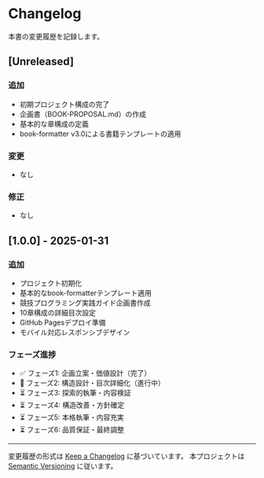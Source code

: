 # Changelog

本書の変更履歴を記録します。

## [Unreleased]

### 追加
- 初期プロジェクト構成の完了
- 企画書（BOOK-PROPOSAL.md）の作成
- 基本的な章構成の定義
- book-formatter v3.0による書籍テンプレートの適用

### 変更
- なし

### 修正
- なし

## [1.0.0] - 2025-01-31

### 追加
- プロジェクト初期化
- 基本的なbook-formatterテンプレート適用
- 競技プログラミング実践ガイド企画書作成
- 10章構成の詳細目次設定
- GitHub Pagesデプロイ準備
- モバイル対応レスポンシブデザイン

### フェーズ進捗
- ✅ フェーズ1: 企画立案・価値設計（完了）
- 🚧 フェーズ2: 構造設計・目次詳細化（進行中）
- ⏳ フェーズ3: 探索的執筆・内容検証
- ⏳ フェーズ4: 構造改善・方針確定
- ⏳ フェーズ5: 本格執筆・内容充実
- ⏳ フェーズ6: 品質保証・最終調整

---

変更履歴の形式は [Keep a Changelog](https://keepachangelog.com/ja/1.0.0/) に基づいています。
本プロジェクトは [Semantic Versioning](https://semver.org/lang/ja/) に従います。